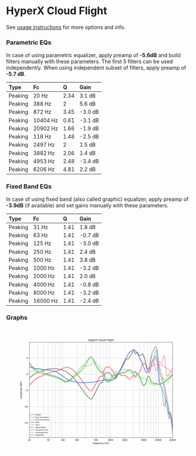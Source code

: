 # HyperX Cloud Flight
See [usage instructions](https://github.com/jaakkopasanen/AutoEq#usage) for more options and info.

### Parametric EQs
In case of using parametric equalizer, apply preamp of **-5.6dB** and build filters manually
with these parameters. The first 5 filters can be used independently.
When using independent subset of filters, apply preamp of **-5.7 dB**.

| Type    | Fc       |    Q | Gain    |
|:--------|:---------|:-----|:--------|
| Peaking | 20 Hz    | 2.34 | 3.1 dB  |
| Peaking | 388 Hz   | 2    | 5.6 dB  |
| Peaking | 872 Hz   | 3.45 | -3.0 dB |
| Peaking | 10404 Hz | 0.61 | -3.1 dB |
| Peaking | 20902 Hz | 1.66 | -1.9 dB |
| Peaking | 118 Hz   | 1.48 | -2.5 dB |
| Peaking | 2497 Hz  | 2    | 1.5 dB  |
| Peaking | 3882 Hz  | 2.06 | 1.4 dB  |
| Peaking | 4953 Hz  | 2.48 | -3.4 dB |
| Peaking | 6206 Hz  | 4.81 | 2.2 dB  |

### Fixed Band EQs
In case of using fixed band (also called graphic) equalizer, apply preamp of **-3.9dB**
(if available) and set gains manually with these parameters.

| Type    | Fc       |    Q | Gain    |
|:--------|:---------|:-----|:--------|
| Peaking | 31 Hz    | 1.41 | 1.8 dB  |
| Peaking | 63 Hz    | 1.41 | -0.7 dB |
| Peaking | 125 Hz   | 1.41 | -3.0 dB |
| Peaking | 250 Hz   | 1.41 | 2.4 dB  |
| Peaking | 500 Hz   | 1.41 | 3.8 dB  |
| Peaking | 1000 Hz  | 1.41 | -3.2 dB |
| Peaking | 2000 Hz  | 1.41 | 2.0 dB  |
| Peaking | 4000 Hz  | 1.41 | -0.8 dB |
| Peaking | 8000 Hz  | 1.41 | -3.2 dB |
| Peaking | 16000 Hz | 1.41 | -2.4 dB |

### Graphs
![](./HyperX%20Cloud%20Flight.png)